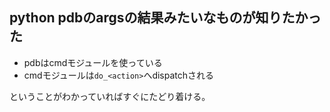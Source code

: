 ## python pdbのargsの結果みたいなものが知りたかった

- pdbはcmdモジュールを使っている
- cmdモジュールは`do_<action>`へdispatchされる

ということがわかっていればすぐにたどり着ける。
